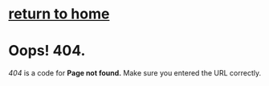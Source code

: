 # [return to home](README.md)

# Oops! 404.

*404* is a code for **Page not found.** Make sure you entered the URL correctly.
